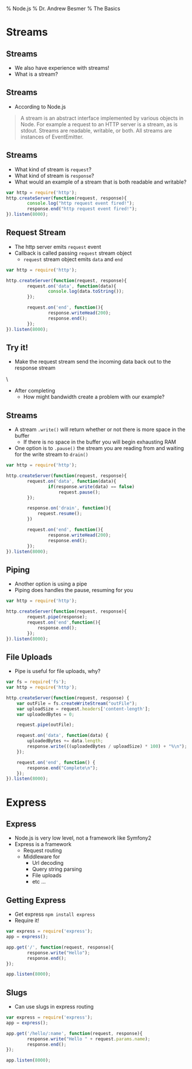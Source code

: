 % Node.js
% Dr. Andrew Besmer
% The Basics



# Streams

## Streams

* We also have experience with streams!
* What is a stream?

## Streams

* According to Node.js

> A stream is an abstract interface implemented by various objects in Node. For example a request to an HTTP server is a stream, as is stdout. Streams are readable, writable, or both. All streams are instances of EventEmitter.

## Streams

* What kind of stream is `request`?
* What kind of stream is `response`?
* What would an example of a stream that is both readable and writable?

```javascript
var http = require('http');
http.createServer(function(request, response){
        console.log("http request event fired!");
        response.end("http request event fired!");
}).listen(8000);
```

## Request Stream

* The http server emits `request` event
* Callback is called passing `request` stream object
	* `request` stream object emits `data` and `end`

```javascript
var http = require('http');

http.createServer(function(request, response){
        request.on('data', function(data){
                console.log(data.toString());
        });

        request.on('end', function(){
                response.writeHead(200);
                response.end();
        });
}).listen(8000);
```

## Try it!

* Make the request stream send the incoming data back out to the response stream

\

* After completing
	* How might bandwidth create a problem with our example?

## Streams

* A stream `.write()` will return whether or not there is more space in the buffer
	* If there is no space in the buffer you will begin exhausting RAM
* One option is to `.pause()` the stream you are reading from and waiting for the write stream to `drain()`

```javascript
var http = require('http');

http.createServer(function(request, response){
        request.on('data', function(data){
                if(response.write(data) == false)
					request.pause();
        });

		response.on('drain', function(){
			request.resume();
		})

        request.on('end', function(){
                response.writeHead(200);
                response.end();
        });
}).listen(8000);
```


## Piping

* Another option is using a pipe
* Piping does handles the pause, resuming for you

```javascript
var http = require('http');

http.createServer(function(request, response){
        request.pipe(response);
		request.on('end',function(){
			response.end();
		});
}).listen(8000);
```

## File Uploads

* Pipe is useful for file uploads, why?

```javascript
var fs = require('fs');
var http = require('http');

http.createServer(function(request, response) {
	var outFile = fs.createWriteStream("outFile");
	var uploadSize = request.headers['content-length'];
	var uploadedBytes = 0;

	request.pipe(outFile);

	request.on('data', function(data) {
		uploadedBytes += data.length;
		response.write(((uploadedBytes / uploadSize) * 100) + "%\n");
	});

	request.on('end', function() {
		response.end("Complete\n");
	});
}).listen(8000);
```

# Express

## Express

* Node.js is very low level, not a framework like Symfony2
* Express is a framework
	* Request routing
	* Middleware for
		* Url decoding
		* Query string parsing
		* File uploads
		* etc ...

## Getting Express

* Get express `npm install express`
* Require it!

```javascript
var express = require('express');
app = express();

app.get('/', function(request, response){
        response.write("Hello");
        response.end();
});

app.listen(8000);
```

## Slugs

* Can use slugs in express routing

```javascript
var express = require('express');
app = express();

app.get('/hello/:name', function(request, response){
        response.write("Hello " + request.params.name);
        response.end();
});

app.listen(8000);
```

